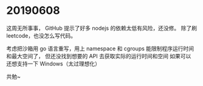 # 20190608
这周无所事事，
GitHub 提示了好多 nodejs 的依赖太低有风险，还没修。
除了刷 leetcode，也没怎么写代码。

考虑把沙箱用 go 语言重写，用上 namespace 和 cgroups
能限制程序运行时间和最大空间了，
但还没找到想要的 API 去获取实际的运行时间和空间
如果可以 还想支持一下 Windows（太过理想化）

共勉~
